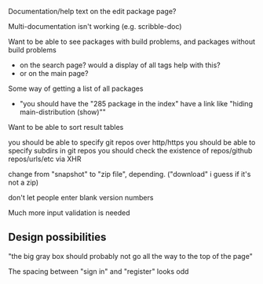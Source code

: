 Documentation/help text on the edit package page?

Multi-documentation isn't working (e.g. scribble-doc)

Want to be able to see packages with build problems, and packages without build problems
 - on the search page? would a display of all tags help with this?
 - or on the main page?

Some way of getting a list of all packages
 - "you should have the "285 package in the index" have a link like "hiding main-distribution (show)""

Want to be able to sort result tables

you should be able to specify git repos over http/https
you should be able to specify subdirs in git repos
you should check the existence of repos/github repos/urls/etc via XHR

change from "snapshot" to "zip file", depending. ("download" i guess if it's not a zip)

don't let people enter blank version numbers

Much more input validation is needed

## Design possibilities

"the big gray box should probably not go all the way to the top of the page"

The spacing between "sign in" and "register" looks odd
